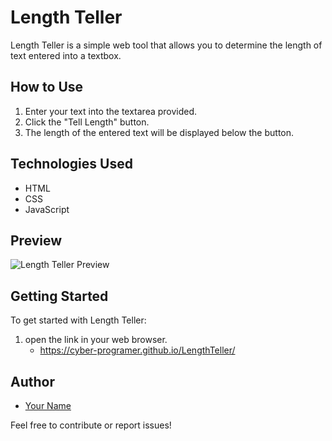 # Length Teller

Length Teller is a simple web tool that allows you to determine the length of text entered into a textbox.

## How to Use

1. Enter your text into the textarea provided.
2. Click the "Tell Length" button.
3. The length of the entered text will be displayed below the button.

## Technologies Used

- HTML
- CSS
- JavaScript

## Preview

![Length Teller Preview](preview.png)

## Getting Started

To get started with Length Teller:

1. open the link in your web browser.
   - https://cyber-programer.github.io/LengthTeller/

## Author

- [Your Name](https://github.com/cyber-programer)

Feel free to contribute or report issues!

